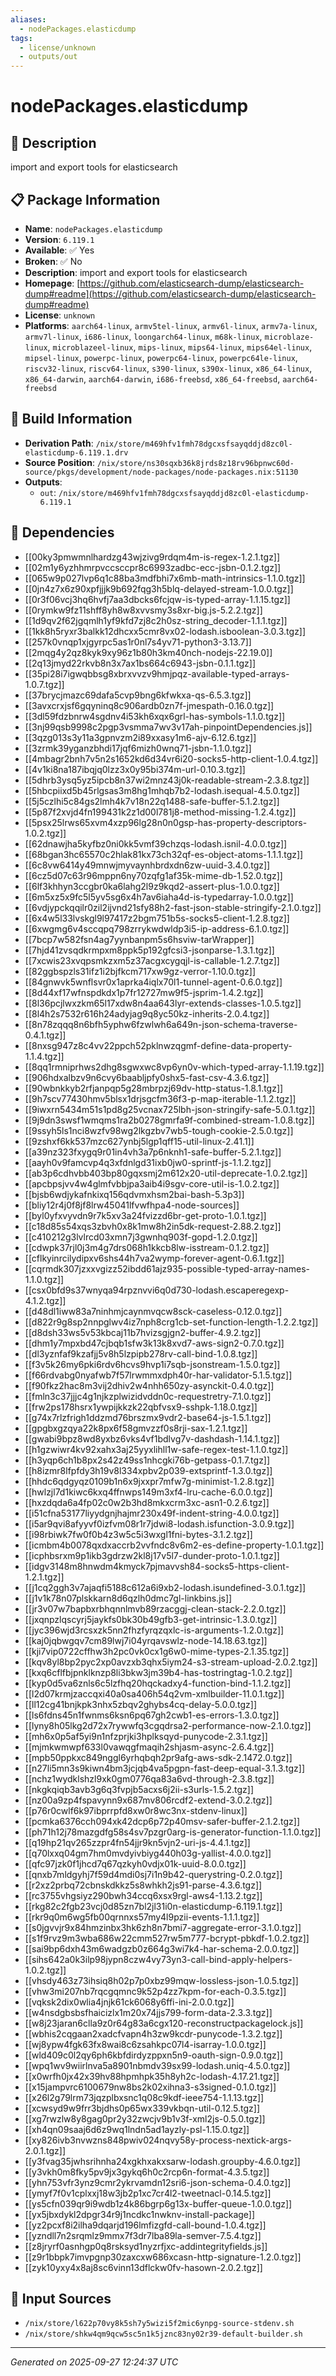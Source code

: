 ```yaml
---
aliases:
  - nodePackages.elasticdump
tags:
  - license/unknown
  - outputs/out
---
```


# nodePackages.elasticdump

## 📝 Description

import and export tools for elasticsearch

## 📋 Package Information

- **Name**: `nodePackages.elasticdump`
- **Version**: `6.119.1`
- **Available**: ✅ Yes
- **Broken**: ✅ No
- **Description**: import and export tools for elasticsearch
- **Homepage**: [https://github.com/elasticsearch-dump/elasticsearch-dump#readme](https://github.com/elasticsearch-dump/elasticsearch-dump#readme)
- **License**: `unknown`
- **Platforms**: `aarch64-linux`, `armv5tel-linux`, `armv6l-linux`, `armv7a-linux`, `armv7l-linux`, `i686-linux`, `loongarch64-linux`, `m68k-linux`, `microblaze-linux`, `microblazeel-linux`, `mips-linux`, `mips64-linux`, `mips64el-linux`, `mipsel-linux`, `powerpc-linux`, `powerpc64-linux`, `powerpc64le-linux`, `riscv32-linux`, `riscv64-linux`, `s390-linux`, `s390x-linux`, `x86_64-linux`, `x86_64-darwin`, `aarch64-darwin`, `i686-freebsd`, `x86_64-freebsd`, `aarch64-freebsd`

## 🔧 Build Information

- **Derivation Path**: `/nix/store/m469hfv1fmh78dgcxsfsayqddjd8zc0l-elasticdump-6.119.1.drv`
- **Source Position**: `/nix/store/ns30sqxb36k8jrds8z18rv96bpnwc60d-source/pkgs/development/node-packages/node-packages.nix:51130`
- **Outputs**:
  - `out`:  `/nix/store/m469hfv1fmh78dgcxsfsayqddjd8zc0l-elasticdump-6.119.1`

## 🔗 Dependencies

- [[00ky3pmwmnlhardzg43wjzivg9rdqm4m-is-regex-1.2.1.tgz]]
- [[02m1y6yzhhmrpvccsccpr8c6993zadbc-ecc-jsbn-0.1.2.tgz]]
- [[065w9p027lvp6q1c88ba3mdfbhi7x6mb-math-intrinsics-1.1.0.tgz]]
- [[0jn4z7x6z90xpfjjjk9b692fqg3h5blq-delayed-stream-1.0.0.tgz]]
- [[0r3f06vcj3hq6hvfj7aa3dbcks6fcjqw-is-typed-array-1.1.15.tgz]]
- [[0rymkw9fz11shff8yh8w8xvvsmy3s8xr-big.js-5.2.2.tgz]]
- [[1d9qv2f62jgqmlh1yf9kfd7zj8c2h0sz-string_decoder-1.1.1.tgz]]
- [[1kk8h5ryxr3balkk12dhcxx5cmr8vx02-lodash.isboolean-3.0.3.tgz]]
- [[257k0vnqp1xjgyrpc5as1r0nl7s4yv71-python3-3.13.7]]
- [[2mqg4y2qz8kyk9xy96z1b80h3km40nch-nodejs-22.19.0]]
- [[2q13jmyd22rkvb8n3x7ax1bs664c6943-jsbn-0.1.1.tgz]]
- [[35pi28i7igwqbbsg8xbrxvvzv9hmjpqz-available-typed-arrays-1.0.7.tgz]]
- [[37brycjmazc69dafa5cvp9bng6kfwkxa-qs-6.5.3.tgz]]
- [[3avxcrxjsf6gqyninq8c906ardb0zn7f-jmespath-0.16.0.tgz]]
- [[3dl59fdzbnrw4sgdnv4i53kh6xqx6grl-has-symbols-1.1.0.tgz]]
- [[3nj99qsb9998c2pgp3vsmma7wv3v17ah-pinpointDependencies.js]]
- [[3qzg013s3y11a3gpnvzm2i89xxasy1m6-ajv-6.12.6.tgz]]
- [[3zrmk39yganzbhdi17jqf6mizh0wnq71-jsbn-1.1.0.tgz]]
- [[4mbagr2bnh7v5n2s1652kd6d34vr6i20-socks5-http-client-1.0.4.tgz]]
- [[4v1ki8na187ibqjq0lzz3x0y95bi374m-url-0.10.3.tgz]]
- [[5dhrb3ysq5yz5ipcb8n37wi2mnz43j0k-readable-stream-2.3.8.tgz]]
- [[5hbcpiixd5b45rlgsas3m8hg1mhqb7b2-lodash.isequal-4.5.0.tgz]]
- [[5j5czlhi5c84gs2lmh4k7v18n22q1488-safe-buffer-5.1.2.tgz]]
- [[5p87f2xvjd4fn199431k2z1d00l781j8-method-missing-1.2.4.tgz]]
- [[5psx25lrws65xvm4xzp96lg28n0n0gsp-has-property-descriptors-1.0.2.tgz]]
- [[62dnawjha5kyfbz0ni0kk5vmf39chzqs-lodash.isnil-4.0.0.tgz]]
- [[68bgan3hc65570c2hlak81kx73ch32qf-es-object-atoms-1.1.1.tgz]]
- [[6c8vw6414y49mnwjmyvaynhbrdxdn6zw-uuid-3.4.0.tgz]]
- [[6cz5d07c63r96mppn6ny70zqfg1af35k-mime-db-1.52.0.tgz]]
- [[6lf3khhyn3ccgbr0ka6lahg2l9z9kqd2-assert-plus-1.0.0.tgz]]
- [[6m5xz5x9fc5l5yv5sg6x4h7av6iaha4d-is-typedarray-1.0.0.tgz]]
- [[6vdjypckqqilr0zil2ijvnd21sfy88h2-fast-json-stable-stringify-2.1.0.tgz]]
- [[6x4w5l33lvskgl9l97417z2bgm751b5s-socks5-client-1.2.8.tgz]]
- [[6xwgmg6v4sccqpq798zrrykwdwldp3i5-ip-address-6.1.0.tgz]]
- [[7bcp7w582fsn4ag7yynbanpm5s6hsviw-tarWrapper]]
- [[7hjd41zvsqdkrmpxm8ppk5p192gfcsi3-jsonparse-1.3.1.tgz]]
- [[7xcwis23xvqpsmkzxm5z37acgxcygqjl-is-callable-1.2.7.tgz]]
- [[82ggbspzls31ifz1i2bjfkcm717xw9gz-verror-1.10.0.tgz]]
- [[84gnwvk5wnflsvr0x1aprka4iqlx70l1-tunnel-agent-0.6.0.tgz]]
- [[8d44xf17wfnspdkdx1p7fr12727mw9f5-jsprim-1.4.2.tgz]]
- [[8l36pcjlwxzkm65l17xdw8n4aa643lyr-extends-classes-1.0.5.tgz]]
- [[8l4h2s7532r616h24adyjag9q8yc50kz-inherits-2.0.4.tgz]]
- [[8n78zqqq8n6bfh5yphw6fzwlwh6a649n-json-schema-traverse-0.4.1.tgz]]
- [[8nxsg947z8c4vv22ppch52pklnwzqgmf-define-data-property-1.1.4.tgz]]
- [[8qq1rmniprhws2dhg8sgwxwc8vp6yn0v-which-typed-array-1.1.19.tgz]]
- [[906hdxalbzv9n6cvy6baabljpfy0shx5-fast-csv-4.3.6.tgz]]
- [[90wbnkkyb2rfjanpqp5g28mbrpzj69dv-http-status-1.8.1.tgz]]
- [[9h7scv77430hmv5blsx1drjsgcfm36f3-p-map-iterable-1.1.2.tgz]]
- [[9iwxrn5434m51s1pd8g25vcnax725lbh-json-stringify-safe-5.0.1.tgz]]
- [[9j9dn3swsf1wmqms1ra2b0278gmrfa9f-combined-stream-1.0.8.tgz]]
- [[9ssyh5ls1nci8wzfv98wg2lkgzbv7wb5-tough-cookie-2.5.0.tgz]]
- [[9zshxf6kk537mzc627ynbj5lgp1qff15-util-linux-2.41.1]]
- [[a39nz323fxygq9r01in4vh3a7p6nknh1-safe-buffer-5.2.1.tgz]]
- [[aayh0v9famcvp4q3xfdnlgd31ixb0jw0-sprintf-js-1.1.2.tgz]]
- [[ab3p6cdhvbb403bp80gqxsmj2m612x20-util-deprecate-1.0.2.tgz]]
- [[apcbpsjvv4w4glmfvbbjpa3aib4i9sgv-core-util-is-1.0.2.tgz]]
- [[bjsb6wdjykafnkixq156qdvmxhsm2bai-bash-5.3p3]]
- [[bliy12r4j0f8jf8lrw45041lfvwfhpa4-node-sources]]
- [[byl0yfxvyvdn9r7k5xv3a24fvizzd6br-get-proto-1.0.1.tgz]]
- [[c18d85s54xqs3zbvh0x8k1mw8h2in5dk-request-2.88.2.tgz]]
- [[c410212g3lvlrcd03xmn7j3gwnhq903f-gopd-1.2.0.tgz]]
- [[cdwpk37rjl0j3m4g7drs068h1kkcb8lw-isstream-0.1.2.tgz]]
- [[cflkyinrcilydipxv6shs44h7va2wymp-forever-agent-0.6.1.tgz]]
- [[cqrmdk307jzxxvgizz52ibdd61ajz935-possible-typed-array-names-1.1.0.tgz]]
- [[csx0bfd9s37wnyqa94rpznvvi6q0d730-lodash.escaperegexp-4.1.2.tgz]]
- [[d48dl1iww83a7ninhmjcaynmvqcw8sck-caseless-0.12.0.tgz]]
- [[d822r9g8sp2nnpglwv4iz7nph8crg1cb-set-function-length-1.2.2.tgz]]
- [[d8dsh33ws5v53kbcaj11b7hvizsgjgn2-buffer-4.9.2.tgz]]
- [[dhm1y7mpxbd47cjbqb1sfw3k13k8xvd7-aws-sign2-0.7.0.tgz]]
- [[dl3yznfaf9kzafjj5v8h5lzpipb278rv-call-bind-1.0.8.tgz]]
- [[f3v5k26my6pki6rdv6hcvs9hvp1i7sqb-jsonstream-1.5.0.tgz]]
- [[f66rdvabg0nyafwb7f57lrwmmxdph40r-har-validator-5.1.5.tgz]]
- [[f90fkz2hac8m3vij2dhiv2w4nhh650zy-asynckit-0.4.0.tgz]]
- [[fmln3c37jjjc4g1njkzplwizidvddn0c-requestretry-7.1.0.tgz]]
- [[frw2ps178hsrx1ywpijkkzk22qbfvsx9-sshpk-1.18.0.tgz]]
- [[g74x7rlzfrigh1ddzmd76brszmx9vdr2-base64-js-1.5.1.tgz]]
- [[gpgbxgzqya22k8px6f58gmvzzf0s8rji-sax-1.2.1.tgz]]
- [[gwabi9bpz8wd8yxbz6vks4vf1bdlvg7v-dashdash-1.14.1.tgz]]
- [[h1gzwiwr4kv92xahx3aj25yyxlihll1w-safe-regex-test-1.1.0.tgz]]
- [[h3yqp6ch1b8px2s42z49ss1nhcgki76b-getpass-0.1.7.tgz]]
- [[h8izmr8lfpfdy3h19v8l334xpbv2p039-extsprintf-1.3.0.tgz]]
- [[hhdc6qdgyqz0109b1n6x9jxxpr7mfw7g-minimist-1.2.8.tgz]]
- [[hwlzjl7d1kiwc6kxq4ffnwps149m3xf4-lru-cache-6.0.0.tgz]]
- [[hxzdqda6a4fp02c0w2b3hd8mkxcrm3xc-asn1-0.2.6.tgz]]
- [[i51cfna53177liyydgnjhajmr230x49f-indent-string-4.0.0.tgz]]
- [[i5ar9qvi8afyyvf0izfvm08r1r7jdwi8-lodash.isfunction-3.0.9.tgz]]
- [[i98rbiwk7fw0f0b4z3w5c5i3wxgl1fni-bytes-3.1.2.tgz]]
- [[icmbm4b0078qxdxaccrb2vvfndc8v6m2-es-define-property-1.0.1.tgz]]
- [[icphbsrxm9p1ikb3gdrzw2kl8j17v5l7-dunder-proto-1.0.1.tgz]]
- [[idgv3148m8hnwdm4kmyck7pjmavvsh84-socks5-https-client-1.2.1.tgz]]
- [[j1cq2ggh3v7ajaqfi5188c612a6i9xb2-lodash.isundefined-3.0.1.tgz]]
- [[j1v1k78n07plskkarn8d6qzlh0dmc7gl-linkbins.js]]
- [[jr3v07w7bapbxrbhqnnlmvb89rzacggj-clean-stack-2.2.0.tgz]]
- [[jxqnpzlqscyrj5jaykfs0bk30b49gfb3-get-intrinsic-1.3.0.tgz]]
- [[jyc396wjd3rcsxzk5nn2fhzfyrqzqxlc-is-arguments-1.2.0.tgz]]
- [[kaj0jqbwgqv7cm89lwj7i04yrqavswlz-node-14.18.63.tgz]]
- [[kji7vip0722cffhw3h2pc0vk0cx1g6w0-mime-types-2.1.35.tgz]]
- [[kqv8yl8bp2pyc2xp0avzxb3qhx5iym24-s3-stream-upload-2.0.2.tgz]]
- [[kxq6cflfbjpnklknzp8li3bkw3jm39b4-has-tostringtag-1.0.2.tgz]]
- [[kyp0d5va6znls6c5lzfhq20hqckadxy4-function-bind-1.1.2.tgz]]
- [[l2d07krmjzaccqxi40a0sa406h54q2vm-xmlbuilder-11.0.1.tgz]]
- [[ll12cg41bnjkpk3nhx5zbqv2ghybs4cq-delay-5.0.0.tgz]]
- [[ls6fdns45n1fwnms6ksn6pq67gh2cwb1-es-errors-1.3.0.tgz]]
- [[lyny8h05lkg2d72x7rywwfq3cgqdrsa2-performance-now-2.1.0.tgz]]
- [[mh6x0p5af5yi9n1nfzprjki3hplksqyd-punycode-2.3.1.tgz]]
- [[mjmkwmwpf633l0vawqgfmaqih2shjasm-async-2.6.4.tgz]]
- [[mpb50ppkxc849nggl6yrhqbqh2pr9afg-aws-sdk-2.1472.0.tgz]]
- [[n27li5mn3s9kiwn4bm3jcjqb4va5pgpn-fast-deep-equal-3.1.3.tgz]]
- [[nchz1wydklshzl9xk0gm0776qa83a6vd-through-2.3.8.tgz]]
- [[nkgkqiqb3avb3g6q3fvpjb5acxs6j2ii-s3urls-1.5.2.tgz]]
- [[nz00a9zp4fspavynn9x687mv806rcdf2-extend-3.0.2.tgz]]
- [[p76r0cwlf6k97ibprrpfd8xw0r8wc3nx-stdenv-linux]]
- [[pcmka6376cch094xk42dcp6p72p40msv-safer-buffer-2.1.2.tgz]]
- [[ph71h12j78mazgdfg58s4sv7pzgr0arg-is-generator-function-1.1.0.tgz]]
- [[q19hp21qv265zzpr4fn54jjr9kn5vjn2-uri-js-4.4.1.tgz]]
- [[q70lxxq04gm7hm0mvdyivbiyg440h03g-yallist-4.0.0.tgz]]
- [[qfc97jzk0f1jhcd7q67qzkyh0vdjx01k-uuid-8.0.0.tgz]]
- [[qnxb7mldgyhj7f59d4mdi0sj7i1n9b42-querystring-0.2.0.tgz]]
- [[r2xz2prbq72cbnskdkkz5s8whkh2js91-parse-4.3.6.tgz]]
- [[rc3755vhgsiyz290bwh34ccq6xsx9rgl-aws4-1.13.2.tgz]]
- [[rkg82c2fgb23vcj0d85zn7bl2jl31i0n-elasticdump-6.119.1.tgz]]
- [[rkr9q0m6wg5fb00qrnnxs57my4l9pzii-events-1.1.1.tgz]]
- [[s0jgvvjr9x84hmzinbx3hk6zh8n7bmi7-aggregate-error-3.1.0.tgz]]
- [[s1f9rvz9m3wba686w22cmm527rw5m777-bcrypt-pbkdf-1.0.2.tgz]]
- [[sai9bp6dxh43m6wadgzb0z664g3wi7k4-har-schema-2.0.0.tgz]]
- [[sihs642a0k3ilp98jypn8czw4vy73yn3-call-bind-apply-helpers-1.0.2.tgz]]
- [[vhsdy463z73ihsiq8h02p7p0xbz99mqw-lossless-json-1.0.5.tgz]]
- [[vhw3mi207nb7rqcgqmnc9k52p4zz7kpm-for-each-0.3.5.tgz]]
- [[vqksk2dix0wlia4jnjk61ck6068y6ffi-ini-2.0.0.tgz]]
- [[w4nsdgbsbsfhaicizlx1m20x74jjs799-form-data-2.3.3.tgz]]
- [[w8j23jaran6clla9z0r64g83a6cgx120-reconstructpackagelock.js]]
- [[wbhis2cqgaan2xadcfvapn4h3zw9kcdr-punycode-1.3.2.tgz]]
- [[wj8ypw4fgk63fx8wai8c6zsahkpc07l4-isarray-1.0.0.tgz]]
- [[wld409c0l2qy6ph6kbfdirdyzppxn5n9-oauth-sign-0.9.0.tgz]]
- [[wpq1wv9wiirlnva5a8901nbmdv39sx99-lodash.uniq-4.5.0.tgz]]
- [[x0wrfh0jx42x39hv88hpmhpk35h8yh2c-lodash-4.17.21.tgz]]
- [[x15jampvrc6100679nw8bs2k02xihna3-s3signed-0.1.0.tgz]]
- [[x26l2g79lrm73jqzplbxsnc1q08c9kdf-ieee754-1.1.13.tgz]]
- [[xcwsyd9w9frr3bjdhs0p65wx339vkbqn-util-0.12.5.tgz]]
- [[xg7rwzlw8y8gag0pr2y32zwcjv9b1v3f-xml2js-0.5.0.tgz]]
- [[xh4qn09saaj6d6z9wq1lndn5ad1ayzly-psl-1.15.0.tgz]]
- [[xy826ivb3nvwzns848pwiv024nqvy58y-process-nextick-args-2.0.1.tgz]]
- [[y3fvag35jwhsrihnha24xgkhxakxsarw-lodash.groupby-4.6.0.tgz]]
- [[y3vkh0m8fky5pv9jx3gykq6h0c2rcp6n-format-4.3.5.tgz]]
- [[yhn753vfr3ynz9cmr2ykrvamdn12sri6-json-schema-0.4.0.tgz]]
- [[ymyf7f0v1cplxxj18w3jb2p1xc7cr4l2-tweetnacl-0.14.5.tgz]]
- [[ys5cfn039qr9i9wdb1z4k86bgrp6g13x-buffer-queue-1.0.0.tgz]]
- [[yx5jbxdykl2dpgr34r9j1ncdkc1nwknv-install-package]]
- [[yz2pcxf8i2ilha9dqarjd196lmfizgfd-call-bound-1.0.4.tgz]]
- [[yzndll7n2srqmlz9mmx7f3dr7lba89la-semver-7.5.4.tgz]]
- [[z8jryrf0asnhgp0q8rsksyd1nyzrfjxc-addintegrityfields.js]]
- [[z9r1bbpk7imvpgnp30zaxcxw686xcasn-http-signature-1.2.0.tgz]]
- [[zyk10yxy4x8aj8sc6vinn13dflckw0fv-hasown-2.0.2.tgz]]

## 📁 Input Sources

- `/nix/store/l622p70vy8k5sh7y5wizi5f2mic6ynpg-source-stdenv.sh`
- `/nix/store/shkw4qm9qcw5sc5n1k5jznc83ny02r39-default-builder.sh`

---
*Generated on 2025-09-27 12:24:37 UTC*
